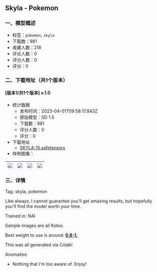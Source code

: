 ## Skyla - Pokemon
### 一、模型概述

- 标签：`pokemon`, `skyla`
- 下载数：981
- 收藏人数：218
- 评论人数：0
- 评分人数：0
- 评分：0

### 二、下载地址（共1个版本）

#### [版本1/共1个版本] v.1.0

- 统计数据
  - 发布时间：2023-04-01T09:58:17.843Z
  - 原始模型：SD 1.5
  - 下载数：981
  - 评分人数：0
  - 评分：0
- 下载地址
  - [SKYLA-15.safetensors](https://civitai.com/api/download/models/33084)
- 样例图像：

| <img src="https://image.civitai.com/xG1nkqKTMzGDvpLrqFT7WA/b2909459-6816-4a4b-d8c3-3fb176d73800/width=450/376876.jpeg" /> | <img src="https://image.civitai.com/xG1nkqKTMzGDvpLrqFT7WA/885a75b5-849f-4587-0705-df565202ac00/width=450/376881.jpeg" /> | <img src="https://image.civitai.com/xG1nkqKTMzGDvpLrqFT7WA/089fe8b9-4c80-4fba-530e-16e545677100/width=450/376880.jpeg" /> | <img src="https://image.civitai.com/xG1nkqKTMzGDvpLrqFT7WA/2daa5efe-284d-43ee-0a63-3d5beb32d500/width=450/376879.jpeg" /> |
| ---- | ---- | ---- | ---- |


### 三、详情
<p>Tag: skyla, pokemon</p><p></p><p>Like always, I cannot guarantee you'll get amazing results, but hopefully you'll find the model worth your time.</p><p></p><p>Trained in: NAI</p><p></p><p>Sample images are all Kotos.</p><p></p><p>Best weight to use is around: <strong><u>0.8-1.</u> </strong></p><p></p><p>This was all generated via Colab!</p><p></p><p>Anomalies:</p><ul><li><p>Nothing that I'm too aware of. Enjoy!</p></li></ul>